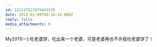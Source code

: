```yaml
---
id: 111137527879443335
date: 2012-01-09T00:18:14.000Z
reply: false
media_attachments: 0
---
```


My2011(一):吃老婆饼，吃出来一个老婆，可是老婆再也不许我吃老婆饼了！

